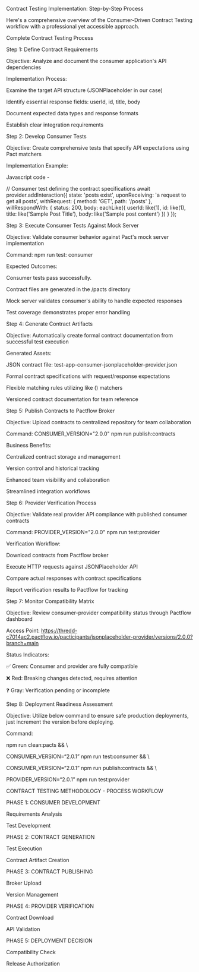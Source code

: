 Contract Testing Implementation: Step-by-Step Process 

Here's a comprehensive overview of the Consumer-Driven Contract Testing workflow with a professional yet accessible approach. 

Complete Contract Testing Process 

Step 1: Define Contract Requirements 

Objective: Analyze and document the consumer application's API dependencies 

Implementation Process: 

Examine the target API structure (JSONPlaceholder in our case) 

Identify essential response fields: userId, id, title, body 

Document expected data types and response formats 

Establish clear integration requirements 

Step 2: Develop Consumer Tests 

Objective: Create comprehensive tests that specify API expectations using Pact matchers 

Implementation Example: 

Javascript code -  

// Consumer test defining the contract specifications 
await provider.addInteraction({ 
 state: 'posts exist', 
 uponReceiving: 'a request to get all posts', 
 withRequest: { method: 'GET', path: '/posts' }, 
 willRespondWith: { 
   status: 200, 
   body: eachLike({ 
     userId: like(1), 
     id: like(1),  
     title: like('Sample Post Title'), 
     body: like('Sample post content') 
   }) 
 } 
}); 
 

Step 3: Execute Consumer Tests Against Mock Server 

Objective: Validate consumer behavior against Pact's mock server implementation 

Command: npm run test: consumer 

Expected Outcomes: 

Consumer tests pass successfully. 

Contract files are generated in the /pacts directory 

Mock server validates consumer's ability to handle expected responses 

Test coverage demonstrates proper error handling 

Step 4: Generate Contract Artifacts 

Objective: Automatically create formal contract documentation from successful test execution 

Generated Assets: 

JSON contract file: test-app-consumer-jsonplaceholder-provider.json 

Formal contract specifications with request/response expectations 

Flexible matching rules utilizing like () matchers 

Versioned contract documentation for team reference 

Step 5: Publish Contracts to Pactflow Broker 

Objective: Upload contracts to centralized repository for team collaboration 

Command: CONSUMER_VERSION="2.0.0" npm run publish:contracts 

Business Benefits: 

Centralized contract storage and management 

Version control and historical tracking 

Enhanced team visibility and collaboration 

Streamlined integration workflows 

Step 6: Provider Verification Process 

Objective: Validate real provider API compliance with published consumer contracts 

Command: PROVIDER_VERSION="2.0.0" npm run test:provider 

Verification Workflow: 

Download contracts from Pactflow broker 

Execute HTTP requests against JSONPlaceholder API 

Compare actual responses with contract specifications 

Report verification results to Pactflow for tracking 

Step 7: Monitor Compatibility Matrix 

Objective: Review consumer-provider compatibility status through Pactflow dashboard 

Access Point: https://thredd-c7014ac2.pactflow.io/pacticipants/jsonplaceholder-provider/versions/2.0.0?branch=main 

Status Indicators: 

✅ Green: Consumer and provider are fully compatible 

❌ Red: Breaking changes detected, requires attention 

❓ Gray: Verification pending or incomplete 

Step 8: Deployment Readiness Assessment 

Objective: Utilize below command to ensure safe production deployments, just increment the version before deploying. 

Command: 

 

npm run clean:pacts && \ 

CONSUMER_VERSION=“2.0.1” npm run test:consumer && \ 

CONSUMER_VERSION=“2.0.1” npm run publish:contracts && \ 

PROVIDER_VERSION=“2.0.1” npm run test:provider 
 

CONTRACT TESTING METHODOLOGY - PROCESS WORKFLOW 

PHASE 1: CONSUMER DEVELOPMENT 

Requirements Analysis 

Test Development 

PHASE 2: CONTRACT GENERATION 

Test Execution 

Contract Artifact Creation 

PHASE 3: CONTRACT PUBLISHING 

Broker Upload 

Version Management 

PHASE 4: PROVIDER VERIFICATION 

Contract Download 

API Validation 

PHASE 5: DEPLOYMENT DECISION 

Compatibility Check 

Release Authorization 

 
